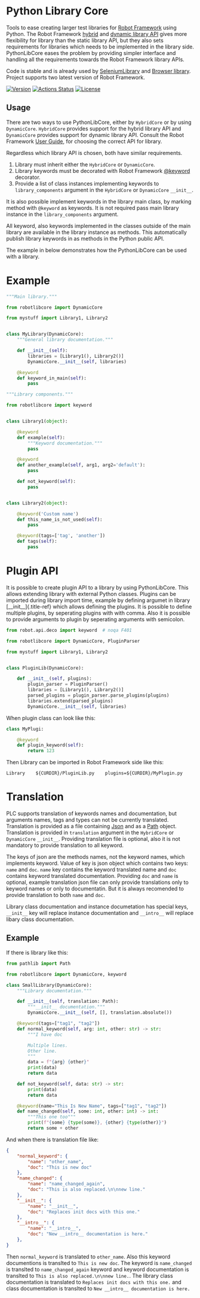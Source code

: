 # Python Library Core

Tools to ease creating larger test libraries for [Robot
Framework](http://robotframework.org) using Python. The Robot Framework
[hybrid](https://robotframework.org/robotframework/latest/RobotFrameworkUserGuide.html#hybrid-library-api)
and [dynamic library
API](https://robotframework.org/robotframework/latest/RobotFrameworkUserGuide.html#dynamic-library-api)
gives more flexibility for library than the static library API, but they
also sets requirements for libraries which needs to be implemented in
the library side. PythonLibCore eases the problem by providing simpler
interface and handling all the requirements towards the Robot Framework
library APIs.

Code is stable and is already used by
[SeleniumLibrary](https://github.com/robotframework/SeleniumLibrary/)
and
[Browser library](https://github.com/MarketSquare/robotframework-browser/).
Project supports two latest version of Robot Framework.

[![Version](https://img.shields.io/pypi/v/robotframework-pythonlibcore.svg)](https://pypi.python.org/pypi/robotframework-pythonlibcore/)
[![Actions Status](https://github.com/robotframework/PythonLibCore/workflows/CI/badge.svg)](https://github.com/robotframework/PythonLibCore/actions)
[![License](https://img.shields.io/badge/License-Apache%202.0-blue.svg)](https://opensource.org/licenses/Apache-2.0)

## Usage

There are two ways to use PythonLibCore, either by
`HybridCore` or by using `DynamicCore`. `HybridCore` provides support for
the hybrid library API and `DynamicCore` provides support for dynamic library API.
Consult the Robot Framework [User
Guide](https://robotframework.org/robotframework/latest/RobotFrameworkUserGuide.html#creating-test-libraries),
for choosing the correct API for library.

Regardless which library API is chosen, both have similar requirements.

1)  Library must inherit either the `HybridCore` or `DynamicCore`.
2)  Library keywords must be decorated with Robot Framework
    [\@keyword](https://github.com/robotframework/robotframework/blob/master/src/robot/api/deco.py)
    decorator.
3)  Provide a list of class instances implementing keywords to
    `library_components` argument in the `HybridCore` or `DynamicCore` `__init__`.

It is also possible implement keywords in the library main class, by marking method with
`@keyword` as keywords. It is not required pass main library instance in the
`library_components` argument.

All keyword, also keywords implemented in the classes outside of the
main library are available in the library instance as methods. This
automatically publish library keywords in as methods in the Python
public API.

The example in below demonstrates how the PythonLibCore can be used with
a library.

# Example

``` python
"""Main library."""

from robotlibcore import DynamicCore

from mystuff import Library1, Library2


class MyLibrary(DynamicCore):
    """General library documentation."""

    def __init__(self):
        libraries = [Library1(), Library2()]
        DynamicCore.__init__(self, libraries)

    @keyword
    def keyword_in_main(self):
        pass
```

``` python
"""Library components."""

from robotlibcore import keyword


class Library1(object):

    @keyword
    def example(self):
        """Keyword documentation."""
        pass

    @keyword
    def another_example(self, arg1, arg2='default'):
        pass

    def not_keyword(self):
        pass


class Library2(object):

    @keyword('Custom name')
    def this_name_is_not_used(self):
        pass

    @keyword(tags=['tag', 'another'])
    def tags(self):
        pass
```

# Plugin API

It is possible to create plugin API to a library by using PythonLibCore.
This allows extending library with external Python classes. Plugins can
be imported during library import time, example by defining argumet in
library [\_\_init\_\_]{.title-ref} which allows defining the plugins. It
is possible to define multiple plugins, by seperating plugins with with
comma. Also it is possible to provide arguments to plugin by seperating
arguments with semicolon.

``` python
from robot.api.deco import keyword  # noqa F401

from robotlibcore import DynamicCore, PluginParser

from mystuff import Library1, Library2


class PluginLib(DynamicCore):

    def __init__(self, plugins):
        plugin_parser = PluginParser()
        libraries = [Library1(), Library2()]
        parsed_plugins = plugin_parser.parse_plugins(plugins)
        libraries.extend(parsed_plugins)
        DynamicCore.__init__(self, libraries)
```

When plugin class can look like this:

``` python
class MyPlugi:

    @keyword
    def plugin_keyword(self):
        return 123
```

Then Library can be imported in Robot Framework side like this:

``` robotframework
Library    ${CURDIR}/PluginLib.py    plugins=${CURDIR}/MyPlugin.py
```

# Translation

PLC supports translation of keywords names and documentation, but arguments names, tags and types
can not be currently translated. Translation is provided as a file containing
[Json](https://www.json.org/json-en.html) and as a
[Path](https://docs.python.org/3/library/pathlib.html) object. Translation is provided in
`translation` argument in the `HybridCore` or `DynamicCore` `__init__`. Providing translation
file is optional, also it is not mandatory to provide translation to all keyword.

The keys of json are the methods names, not the keyword names, which implements keyword. Value
of key is json object which contains two keys: `name` and `doc`. `name` key contains the keyword
translated name and `doc` contains keyword translated documentation. Providing
`doc` and `name` is optional, example translation json file can only provide translations only
to keyword names or only to documentatin. But it is always recomended to provide translation to
both `name` and `doc`.

Library class documentation and instance documetation has special keys, `__init__` key will
replace instance documentation and `__intro__` will replace libary class documentation.

## Example

If there is library like this:
```python
from pathlib import Path

from robotlibcore import DynamicCore, keyword

class SmallLibrary(DynamicCore):
    """Library documentation."""

    def __init__(self, translation: Path):
        """__init__ documentation."""
        DynamicCore.__init__(self, [], translation.absolute())

    @keyword(tags=["tag1", "tag2"])
    def normal_keyword(self, arg: int, other: str) -> str:
        """I have doc

        Multiple lines.
        Other line.
        """
        data = f"{arg} {other}"
        print(data)
        return data

    def not_keyword(self, data: str) -> str:
        print(data)
        return data

    @keyword(name="This Is New Name", tags=["tag1", "tag2"])
    def name_changed(self, some: int, other: int) -> int:
        """This one too"""
        print(f"{some} {type(some)}, {other} {type(other)}")
        return some + other
```

And when there is translation file like:
```json
{
    "normal_keyword": {
        "name": "other_name",
        "doc": "This is new doc"
    },
    "name_changed": {
        "name": "name_changed_again",
        "doc": "This is also replaced.\n\nnew line."
    },
    "__init__": {
        "name": "__init__",
        "doc": "Replaces init docs with this one."
    },
    "__intro__": {
        "name": "__intro__",
        "doc": "New __intro__ documentation is here."
    },
}
```
Then `normal_keyword` is translated to `other_name`. Also this keyword documentions is
translted to `This is new doc`. The keyword is `name_changed` is translted to
`name_changed_again` keyword and keyword documentation is translted to
`This is also replaced.\n\nnew line.`. The library class documentation is translated
to `Replaces init docs with this one.` and class documentation is translted to
`New __intro__ documentation is here.`
